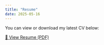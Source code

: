 ```yaml
---
title: "Resume"
date: 2025-05-16
---
```


You can view or download my latest CV below:

[📄 View Resume (PDF)](/files/Ak_CV.pdf)

